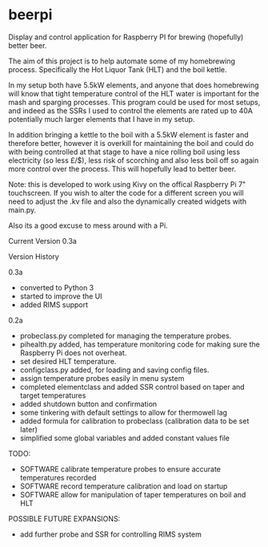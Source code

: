 # beerpi
Display and control application for Raspberry PI for brewing (hopefully) better beer.

The aim of this project is to help automate some of my homebrewing process. Specifically
the Hot Liquor Tank (HLT) and the boil kettle.

In my setup both have 5.5kW elements, and anyone that does homebrewing will know that tight
temperature control of the HLT water is important for the mash and sparging processes. This
program could be used for most setups, and indeed as the SSRs I used to control the elements
are rated up to 40A potentially much larger elements that I have in my setup.

In addition bringing a kettle to the boil with a 5.5kW element is faster and therefore
better, however it is overkill for maintaining the boil and could do with being controlled
at that stage to have a nice rolling boil using less electricity (so less £/$), less risk of
scorching and also less boil off so again more control over the process. This will hopefully
lead to better beer.

Note: this is developed to work using Kivy on the offical Raspberry Pi 7" touchscreen. If you
wish to alter the code for a different screen you will need to adjust the .kv file and also
the dynamically created widgets with main.py.

Also its a good excuse to mess around with a Pi.

Current Version 0.3a

Version History

0.3a

* converted to Python 3
* started to improve the UI
* added RIMS support

0.2a

* probeclass.py completed for managing the temperature probes.
* pihealth.py added, has temperature monitoring code for making sure the Raspberry Pi does not overheat.
* set desired HLT temperature.
* configclass.py added, for loading and saving config files.
* assign temperature probes easily in menu system
* completed elementclass and added SSR control based on taper and target temperatures
* added shutdown button and confirmation
* some tinkering with default settings to allow for thermowell lag
* added formula for calibration to probeclass (calibration data to be set later)
* simplified some global variables and added constant values file

TODO:

* SOFTWARE calibrate temperature probes to ensure accurate temperatures recorded
* SOFTWARE record temperature calibration and load on startup
* SOFTWARE allow for manipulation of taper temperatures on boil and HLT

POSSIBLE FUTURE EXPANSIONS:

* add further probe and SSR for controlling RIMS system
